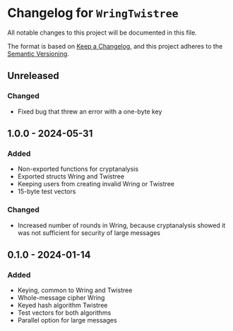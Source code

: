 # Changelog for `WringTwistree`

All notable changes to this project will be documented in this file.

The format is based on [Keep a Changelog](https://keepachangelog.com/en/1.0.0/),
and this project adheres to the [Semantic Versioning](https://semver.org/).

## Unreleased

### Changed

- Fixed bug that threw an error with a one-byte key

## 1.0.0 - 2024-05-31

### Added

- Non-exported functions for cryptanalysis
- Exported structs Wring and Twistree
- Keeping users from creating invalid Wring or Twistree
- 15-byte test vectors

### Changed

- Increased number of rounds in Wring, because cryptanalysis showed it was not sufficient for security of large messages

## 0.1.0 - 2024-01-14

### Added

- Keying, common to Wring and Twistree
- Whole-message cipher Wring
- Keyed hash algorithm Twistree
- Test vectors for both algorithms
- Parallel option for large messages
